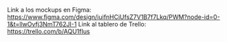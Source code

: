 Link a los mockups en Figma: https://www.figma.com/design/iuifnHCiUfsZ7V1B7f7Lkq/PWM?node-id=0-1&t=llwOvfj3NmT762JI-1
Link al tablero de Trello: https://trello.com/b/AQU1fIus
